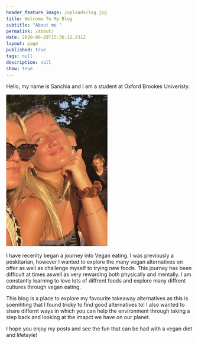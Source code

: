 ```yaml
---
header_feature_image: /uploads/log.jpg
title: Welcome To My Blog
subtitle: "About me "
permalink: /about/
date: 2020-06-29T15:36:12.231Z
layout: page
published: true
tags: null
description: null
show: true
---
```

Hello, my name is Sanchia and I am a student at Oxford Brookes Univeristy. 

![Photo of author](../uploads/img_3622.jpg "Sanchia")

I have recenlty began a journey into Vegan eating. I was previously a peskitarian, however I wanted to explore the many vegan alternatives on offer as well as challenge myself to trying new foods. This journey has been difficult at times aswell as very rewarding both physically and mentally. I am constantly learning to love lots of diffrent foods and explore many diffrent cultures through vegan eating. 

This blog is a place to explore my favourite takeaway alternatives as this is soemhting that I found tricky to find good alternatives to! I also wanted to share differnt ways in which you can help the environment through taking a step back and looking at the imapct we have on our planet. 

I hope you enjoy my posts and see the fun that can be had with a vegan diet and lifetsyle!
